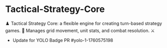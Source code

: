 # Tactical-Strategy-Core
♟️ Tactical Strategy Core: a flexible engine for creating turn-based strategy games. 🧠 Manages grid movement, unit stats, and combat resolution. ⚔️


- Update for YOLO Badge PR #yolo-1-1760575198
